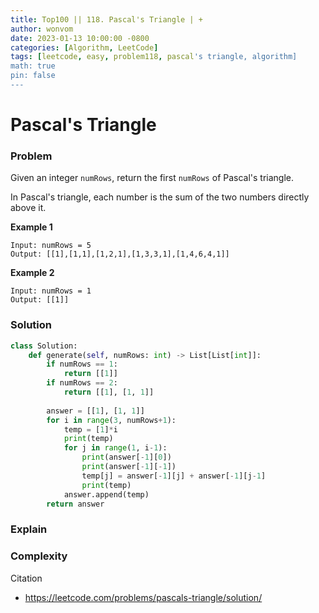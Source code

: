 ```yaml
---
title: Top100 || 118. Pascal's Triangle | +
author: wonvom
date: 2023-01-13 10:00:00 -0800
categories: [Algorithm, LeetCode]
tags: [leetcode, easy, problem118, pascal's triangle, algorithm]
math: true
pin: false
---
```


# Pascal's Triangle

### **Problem**
Given an integer `numRows`, return the first `numRows` of Pascal's triangle.

In Pascal's triangle, each number is the sum of the two numbers directly above it.

**Example 1**
```
Input: numRows = 5
Output: [[1],[1,1],[1,2,1],[1,3,3,1],[1,4,6,4,1]]
```
**Example 2**
```
Input: numRows = 1
Output: [[1]]
```

### **Solution**
```python
class Solution:
    def generate(self, numRows: int) -> List[List[int]]:
        if numRows == 1:
            return [[1]]
        if numRows == 2:
            return [[1], [1, 1]]
        
        answer = [[1], [1, 1]]
        for i in range(3, numRows+1):
            temp = [1]*i
            print(temp)
            for j in range(1, i-1):
                print(answer[-1][0])
                print(answer[-1][-1])
                temp[j] = answer[-1][j] + answer[-1][j-1]
                print(temp)
            answer.append(temp)
        return answer
```

### **Explain**

### **Complexity**


Citation
- https://leetcode.com/problems/pascals-triangle/solution/